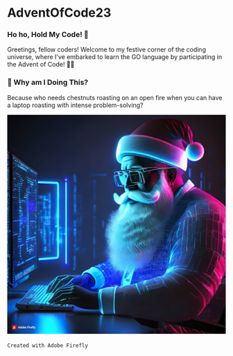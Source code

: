# AdventOfCode23

### Ho ho, Hold My Code! 🎅

Greetings, fellow coders! Welcome to my festive corner of the coding universe, where I've embarked to learn the GO language by participating in the Advent of Code! 🎄✨

### 🤔 Why am I Doing This?

Because who needs chestnuts roasting on an open fire when you can have a laptop roasting with intense problem-solving?

![Santa](/images/fireflySanta.jpg)

`Created with Adobe Firefly`